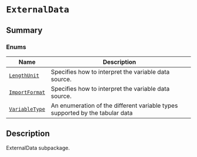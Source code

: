 # `ExternalData`

<a id="summary"></a>

## Summary

### Enums

| Name | Description |
|------------------------------------------------------------------------------------------------------------------------------------|------------------------------------------------------------------------------|
| [`LengthUnit`](LengthUnit.md#ansys.mechanical.stubs.v241.Ansys.Mechanical.DataModel.MechanicalEnums.ExternalData.LengthUnit)       | Specifies how to interpret the variable data source.                         |
| [`ImportFormat`](ImportFormat.md#ansys.mechanical.stubs.v241.Ansys.Mechanical.DataModel.MechanicalEnums.ExternalData.ImportFormat) | Specifies how to interpret the variable data source.                         |
| [`VariableType`](VariableType.md#ansys.mechanical.stubs.v241.Ansys.Mechanical.DataModel.MechanicalEnums.ExternalData.VariableType) | An enumeration of the different variable types supported by the tabular data |

<a id="description"></a>

## Description

ExternalData subpackage.

<!-- !! processed by numpydoc !! -->

